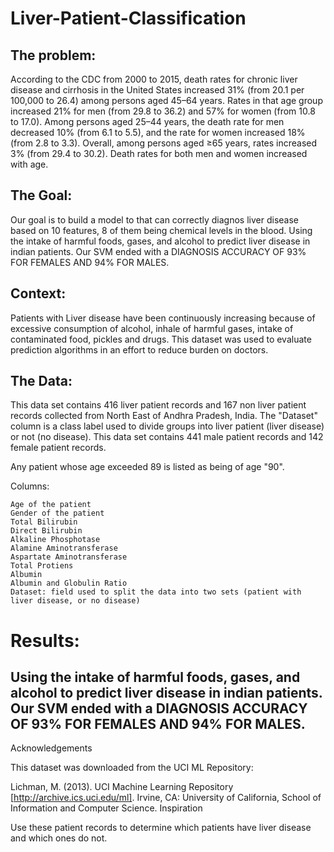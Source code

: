 # Liver-Patient-Classification

## The problem:
According to the CDC from 2000 to 2015, death rates for chronic liver disease and cirrhosis in the United States increased 31% (from 20.1 per 100,000 to 26.4) among persons aged 45–64 years. Rates in that age group increased 21% for men (from 29.8 to 36.2) and 57% for women (from 10.8 to 17.0). Among persons aged 25–44 years, the death rate for men decreased 10% (from 6.1 to 5.5), and the rate for women increased 18% (from 2.8 to 3.3). Overall, among persons aged ≥65 years, rates increased 3% (from 29.4 to 30.2). Death rates for both men and women increased with age.

## The Goal:
Our goal is to build a model to that can correctly diagnos liver disease based on 10 features, 8 of them being chemical levels in the blood.
Using the intake of harmful foods, gases, and alcohol to predict liver disease in indian patients.
Our SVM ended with a DIAGNOSIS ACCURACY OF 93% FOR FEMALES AND 94% FOR MALES.

## Context:
Patients with Liver disease have been continuously increasing because of excessive consumption of alcohol, inhale of harmful gases, intake of contaminated food, pickles and drugs. This dataset was used to evaluate prediction algorithms in an effort to reduce burden on doctors.
## The Data:
This data set contains 416 liver patient records and 167 non liver patient records collected from North East of Andhra Pradesh, India. The "Dataset" column is a class label used to divide groups into liver patient (liver disease) or not (no disease). This data set contains 441 male patient records and 142 female patient records.

Any patient whose age exceeded 89 is listed as being of age "90".

Columns:

    Age of the patient
    Gender of the patient
    Total Bilirubin
    Direct Bilirubin
    Alkaline Phosphotase
    Alamine Aminotransferase
    Aspartate Aminotransferase
    Total Protiens
    Albumin
    Albumin and Globulin Ratio
    Dataset: field used to split the data into two sets (patient with liver disease, or no disease)
# Results:
## Using the intake of harmful foods, gases, and alcohol to predict liver disease in indian patients. Our SVM ended with a DIAGNOSIS ACCURACY OF 93% FOR FEMALES AND 94% FOR MALES.

Acknowledgements

This dataset was downloaded from the UCI ML Repository:

Lichman, M. (2013). UCI Machine Learning Repository [http://archive.ics.uci.edu/ml]. Irvine, CA: University of California, School of Information and Computer Science.
Inspiration

Use these patient records to determine which patients have liver disease and which ones do not. 
